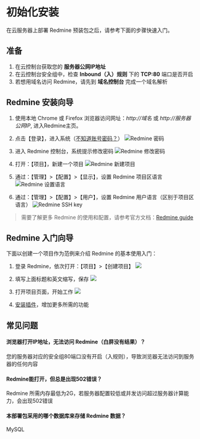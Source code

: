 # 初始化安装

在云服务器上部署 Redmine 预装包之后，请参考下面的步骤快速入门。

## 准备

1. 在云控制台获取您的 **服务器公网IP地址** 
2. 在云控制台安全组中，检查 **Inbound（入）规则** 下的 **TCP:80** 端口是否开启
3. 若想用域名访问 Redmine，请先到 **域名控制台** 完成一个域名解析

## Redmine 安装向导

1. 使用本地 Chrome 或 Firefox 浏览器访问网址：*http://域名* 或 *http://服务器公网IP*, 进入Redmine主页。

2. 点击【登录】，进入系统（[不知道账号密码？](/zh/stack-accounts.md)）
   ![Redmine 密码](https://libs.websoft9.com/Websoft9/DocsPicture/zh/redmine/redmine-login-websoft9.png)

3. 进入 Redmine 控制台，系统提示修改密码 
   ![Redmine 修改密码](https://libs.websoft9.com/Websoft9/DocsPicture/zh/redmine/redmine-resetpwf-websoft9.png)

4. 打开：【项目】，新建一个项目
   ![Redmine 新建项目](https://libs.websoft9.com/Websoft9/DocsPicture/zh/redmine/redmine-createproject-websoft9.png)

5. 通过：【管理】>【配置】>【显示】，设置 Redmine 项目区语言
   ![Redmine 设置语言](https://libs.websoft9.com/Websoft9/DocsPicture/zh/redmine/redmine-language-websoft9.png)

6. 通过：【管理】>【配置】>【用户】，设置 Redmine 用户语言（区别于项目区语言）
   ![Redmine SSH key](https://libs.websoft9.com/Websoft9/DocsPicture/en/redmine/redmine-userlanguage-websoft9.png)

> 需要了解更多 Redmine 的使用和配置，请参考官方文档：[Redmine guide](https://www.redmine.org/projects/redmine/wiki/Guide)


## Redmine 入门向导

下面以创建一个项目作为范例来介绍 Redmine 的基本使用入门：

1. 登录 Redmine，依次打开：【项目】>【创建项目】
   ![](https://libs.websoft9.com/Websoft9/DocsPicture/zh/redmine/redmine-createproject001-websoft9.png)

2. 填写上面标题和英文缩写，保存
   ![](https://libs.websoft9.com/Websoft9/DocsPicture/zh/redmine/redmine-createproject002-websoft9.png)

3. 打开项目页面，开始工作
   ![](https://libs.websoft9.com/Websoft9/DocsPicture/zh/redmine/redmine-createproject003-websoft9.png)

4. [安装插件](/zh/solution-more.md#插件)，增加更多所需的功能

## 常见问题

#### 浏览器打开IP地址，无法访问 Redmine（白屏没有结果）？

您的服务器对应的安全组80端口没有开启（入规则），导致浏览器无法访问到服务器的任何内容

#### Redmine能打开，但总是出现502错误？

Redmine 所需内存最低为2G，若服务器配置较低或并发访问超过服务器计算能力，会出现502错误

#### 本部署包采用的哪个数据库来存储 Redmine 数据？

MySQL
